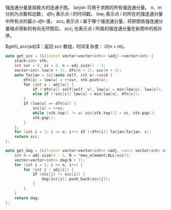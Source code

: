 强连通分量是指极大的连通子图。 $tarjan$ 可用于求图的所有强连通分量。 $n、m$ 分别为点数和边数， $dfn_i$ 表示点 $i$ 的时间戳， $low_i$ 表示点 $i$ 的所在的强连通分量中所有点的最小 $dfn$ 值， $scc_i$ 表示点 $i$ 属于哪个强连通分量，将原图依强连通分量缩点得新的有向无环图后， $scc_i$ 也表示点 $i$ 所属的强连通分量在新图中的拓扑序。

$get\\_scc(adj)$：返回 $scc$ 数组，时间复杂度： $O(n + m)$。

```c++
auto get_scc = [&](const vector<vector<int>> &adj)->vector<int> {
    stack<int> stk;
    int cur = 0, sc = 0, n = adj.size() - 1;
    vector<int> low(n + 1), dfn(n + 1), scc(n + 1);
    auto Tarjan = [&](auto self, int u)->void {
        dfn[u] = low[u] = ++cur, stk.push(u);
        for (int v : adj[u]) {
            if (!dfn[v]) self(self, v), low[u] = min(low[u], low[v]);
            else if (!scc[v]) low[u] = min(low[u], dfn[v]);
        }
        if (low[u] == dfn[u]) {
            scc[u] = ++sc;
            while (stk.top() != u) scc[stk.top()] = sc, stk.pop();
            stk.pop();
        }
    };
    for (int i = 1; i <= n; i++) if (!dfn[i]) Tarjan(Tarjan, i);
    return scc;
};
```

```c++
auto get_dag = [&](const vector<vector<int>> &adj, const vector<int> &scc)->vector<vector<int>> {
    int n = adj.size() - 1, N = *max_element(ALL(scc));
    vector<vector<int>> dag(N + 1);
    for (int i = 1; i <= n; i++) {
        for (int j : adj[i]) {
            if (scc[j] != scc[i]) {
                dag[scc[i]].push_back(scc[j]);
            }
        }        
    }
    return dag;
};
```
